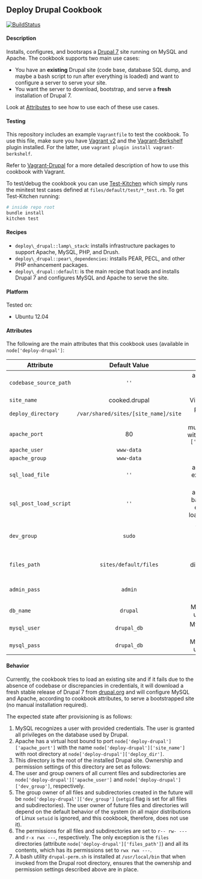 ## Deploy Drupal Cookbook

[![BuildStatus](https://secure.travis-ci.org/amirkdv/chef-deploy-drupal.png)](http://travis-ci.org/amirkdv/chef-deploy-drupal)

#### Description
Installs, configures, and bootsraps a [Drupal 7](https://drupal.org/drupal-7.0)
site running on MySQL and Apache. The cookbook supports two main use cases:

- You have an **existing** Drupal site (code base, database SQL dump, and maybe
  a bash script to run after everything is loaded) and want to
  configure a server to serve your site.
- You want the server to download, bootstrap, and serve a **fresh** installation of
  Drupal 7.

Look at [Attributes](#Attributes) to see how to use each of these use cases.

#### Testing
This repository includes an example `Vagrantfile` to test the cookbook. To use
this file, make sure you have [Vagrant
v2](http://docs.vagrantup.com/v2/installation/) and the
[Vagrant-Berkshelf](https://github.com/riotgames/vagrant-berkshelf) plugin
installed. For the latter, use `vagrant plugin install vagrant-berkshelf`.

Refer to [Vagrant-Drupal](http://github.com/dergachev/vagrant-drupal) for a more
detailed description of how to use this cookbook with Vagrant.

To test/debug the cookbook you can use [Test-Kitchen](https://github.com/opscode/test-kitchen)
which simply runs the
minitest test cases defined at `files/default/test/*_test.rb`. To get
Test-Kitchen running:

``` bash
# inside repo root
bundle install
kitchen test
```

#### Recipes

- `deploy\_drupal::lamp\_stack`: installs infrastructure packages to support
  Apache, MySQL, PHP, and Drush. 
- `deploy\_drupal::pear\_dependencies`: installs PEAR, PECL, and other PHP
  enhancement packages.
- `deploy\_drupal::default`: is the main recipe that loads and installs Drupal 7
  and configures MySQL and Apache to serve the site.

#### Platform
Tested on:
* Ubuntu 12.04

#### Attributes
The following are the main attributes that this cookbook uses (available in
`node['deploy-drupal']`:

|     Attribute     |Default Value    |           Description           |
| ------------------|:---------------:|:------------------------------: |
| `codebase_source_path`| `''`        | absolute path to existing site codebase
| `site_name`           |cooked.drupal| Virtual Host name
| `deploy_directory`    |`/var/shared/sites/[site_name]/site` | Root of served Drupal site
| `apache_port`         |80      | must be consistent with`node['apache']['listen_ports']`
| `apache_user`         |`www-data` |
| `apache_group`        |`www-data` |
| `sql_load_file`       |`''`       | absolute path to existing site SQL dump
| `sql_post_load_script`|`''`       | absolute path to bash script to be executed after loading SQL dump
| `dev_group`           |`sudo`     | System group owning site root(excludes `apache_user`)
| `files_path`          |`sites/default/files`| Drupal files directory, relative to site root
| `admin_pass`          |`admin`    | Drupal site administrator password
| `db_name`             |`drupal`   | MySQL database used by Drupal
| `mysql_user`          |`drupal_db`| MySQL user used by Drupal
| `mysql_pass`          |`drupal_db`| MySQL password used by Drupal

#### Behavior

Currently, the cookbook tries to load an existing site and if it fails due to
the absence of codebase or discrepancies in credentials, it will
download a fresh stable release of Drupal 7 from [drupal.org](http://drupal.org)
and will configure MySQL and Apache, according to cookbook attributes, to serve
a bootstrapped site (no manual installation required).

The expected state after provisioning is as follows:

1. MySQL recognizes a user with provided credentials. The user is granted all privileges on the
database used by Drupal.
1. Apache has a virtual host bound to port
`node['deploy-drupal']['apache_port']` with the name
`node['deploy-drupal']['site_name']` with root directory at
`node['deploy-drupal']['deploy_dir']`.
1. This directory is the root of the installed Drupal site. Ownership and
permission settings of this directory are set as follows:
  1. The user and group owners of all current files and subdirectories are
  `node['deploy-drupal']['apache_user']` and
  `node['deploy-drupal']['dev_group']`, respectively.
  1. The group owner of all files and subdirectories created in the future will be
  `node['deploy-drupal']['dev_group']` (`setgid` flag is set for all files and
  subdirectories). The user owner of future files and directories will depend on the
  default behavior of the system (in all major distributions of Linux `setuid`
  is ignored, and this cookbook, therefore, does not use it).
  1. The permissions for all files and subdirectories are set to `r-- rw- ---`
  and `r-x rwx ---`, respectively. The only exception is the `files`
  directories (attribute `node['deploy-drupal']['files_path']`) and all its
  contents, which has its permissions set to `rwx rwx ---`.
1. A bash utility `drupal-perm.sh` is installed at `/usr/local/bin` that
when invoked from the Drupal root directory, ensures that the ownership and
permission settings described above are in place.
